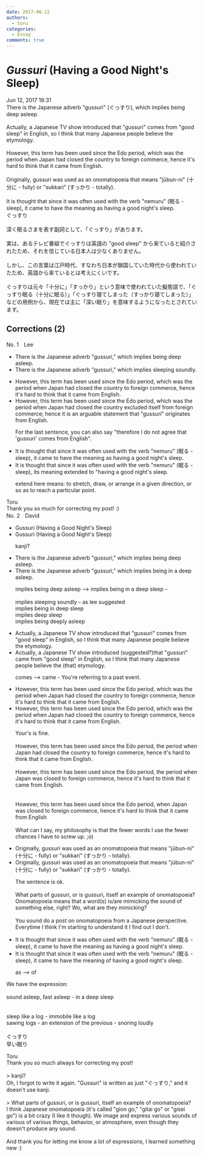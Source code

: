 ```yaml
---
date: 2017-06-12
authors:
  - toru
categories:
  - Essay
comments: true
---
```


# <strong><em>Gussuri</strong></em> (Having a Good Night's Sleep)
<div class="date">Jun 12, 2017 18:31</div>
<div id="post"><div id="body_show_ori">
There is the Japanese adverb "gussuri" (ぐっすり), which implies being deep asleep.<br/><br/>Actually, a Japanese TV show introduced that "gussuri" comes from "good sleep" in English, so I think that many Japanese people believe the etymology.<br/><br/>However, this term has been used since the Edo period, which was the period when Japan had closed the country to foreign commerce, hence it's hard to think that it came from English.<br/><br/>Originally, gussuri was used as an onomatopoeia that means "jūbun-ni" (十分に - fully) or "sukkari" (すっかり - totally).<br/><br/>It is thought that since it was often used with the verb "nemuru" (眠る - sleep), it came to have the meaning as having a good night's sleep.
</div></div>

<!-- more -->

<div id="post_ja"><div id="body_show_mo">
ぐっすり<br/><br/>深く眠るさまを表す副詞として、「ぐっすり」があります。<br/><br/>実は、あるテレビ番組でぐっすりは英語の "good sleep" から来ていると紹介されたため、それを信じている日本人は少なくありません。<br/><br/>しかし、この言葉は江戸時代、すなわち日本が鎖国していた時代から使われていたため、英語から来ているとは考えにくいです。<br/><br/>ぐっすりは元々「十分に」「すっかり」という意味で使われていた擬態語で、「ぐっすり眠る（十分に眠る）」「ぐっすり寝てしまった（すっかり寝てしまった）」などの用例から、現在では主に「深い眠り」を意味するようになったとされています。
</div></div>

## Corrections (2)
<div id="block"><div class="first_name"> No. 1　<span class="just_name">Lee</span></div><div id="block2">
<ul class="correction_field">
<li class="incorrect">There is the Japanese adverb "gussuri," which implies being deep asleep.</li>
<li class="corrected correct">
There is the Japanese adverb "gussuri," which implies <span class="f_blue">sleeping soundly</span>.
</li>
</ul>
<ul class="correction_field">
<li class="incorrect">However, this term has been used since the Edo period, which was the period when Japan had closed the country to foreign commerce, hence it's hard to think that it came from English.</li>
<li class="corrected correct">
However, this term has been used since the Edo period, <span class="sline">which was the period </span>when <span class="sline">Japan had closed</span> the country <span class="f_blue">excluded itself from</span> foreign commerce; hence it is <span class="f_blue">an arguable statement </span>that "gussuri" <span class="f_blue">originates</span> from English.
<p class="correction_comment">For the last sentence, you can also say "therefore I do not agree that 'gussuri' comes from English".</p>
</li>
</ul>
<ul class="correction_field">
<li class="incorrect">It is thought that since it was often used with the verb "nemuru" (眠る - sleep), it came to have the meaning as having a good night's sleep.</li>
<li class="corrected correct">
It is thought that since it was often used with the verb "nemuru" (眠る - sleep), its meaning<span class="f_blue"> extended to</span> "having a good night's sleep.
<p class="correction_comment">extend here means: to stretch, draw, or arrange in a given direction, or so as to reach a particular point.</p>
</li>
</ul>
</div><div class="name"><span class="just_name">Toru</span><br>
Thank you so much for correcting my post! :)
</div>
</div>
<div id="block"><div class="first_name"> No. 2　<span class="just_name">David</span></div><div id="block2">
<ul class="correction_field">
<li class="incorrect">Gussuri (Having a Good Night's Sleep)</li>
<li class="corrected correct">
Gussuri (Having a Good Night's Sleep)
<p class="correction_comment">kanji?</p>
</li>
</ul>
<ul class="correction_field">
<li class="incorrect">There is the Japanese adverb "gussuri," which implies being deep asleep.</li>
<li class="corrected correct">
There is the Japanese adverb "gussuri," which implies being in a deep asleep.
<p class="correction_comment">implies being deep asleep --&gt; implies being in a deep sleep - <br/><br/>implies sleeping soundly - as lee suggested<br/>implies being in deep sleep<br/>implies deep sleep<br/>implies being deeply asleep</p>
</li>
</ul>
<ul class="correction_field">
<li class="incorrect">Actually, a Japanese TV show introduced that "gussuri" comes from "good sleep" in English, so I think that many Japanese people believe the etymology.</li>
<li class="corrected correct">
Actually, a Japanese TV show introduced (suggested?)that "gussuri" came from "good sleep" in English, so I think that many Japanese people believe the (that) etymology.
<p class="correction_comment">comes --&gt; came - You're referring to a past event.</p>
</li>
</ul>
<ul class="correction_field">
<li class="incorrect">However, this term has been used since the Edo period, which was the period when Japan had closed the country to foreign commerce, hence it's hard to think that it came from English.</li>
<li class="corrected correct">
However, this term has been used since the Edo period, which was the period when Japan had closed the country to foreign commerce, hence it's hard to think that it came from English.
<p class="correction_comment">Your's is fine. <br/><br/>However, this term has been used since the Edo period, the period when Japan had closed the country to foreign commerce, hence it's hard to think that it came from English.<br/><br/>However, this term has been used since the Edo period, the period when Japan was closed to foreign commerce, hence it's hard to think that it came from English.<br/><br/><br/>However, this term has been used since the Edo period, when Japan was closed to foreign commerce, hence it's hard to think that it came from English<br/><br/>What can I say, my philosophy is that the fewer words I use the fewer chances I have to screw up. ;o)</p>
</li>
</ul>
<ul class="correction_field">
<li class="incorrect">Originally, gussuri was used as an onomatopoeia that means "jūbun-ni" (十分に - fully) or "sukkari" (すっかり - totally).</li>
<li class="corrected correct">
Originally, gussuri was used as an onomatopoeia that means "jūbun-ni" (十分に - fully) or "sukkari" (すっかり - totally).
<p class="correction_comment">The sentence is ok.<br/><br/>What parts of gussuri, or is gussuri, itself an example of onomatopoeia? Onomatopoeia means that a word(s) is/are mimicking the sound of something else, right? Wo, what are they mimicking?<br/><br/>You sound do a post on onomatopoeia from a Japanese perspective. Everytime I think I'm starting to understand it I find out I don't.</p>
</li>
</ul>
<ul class="correction_field">
<li class="incorrect">It is thought that since it was often used with the verb "nemuru" (眠る - sleep), it came to have the meaning as having a good night's sleep.</li>
<li class="corrected correct">
It is thought that since it was often used with the verb "nemuru" (眠る - sleep), it came to have the meaning of having a good night's sleep.
<p class="correction_comment">as --&gt; of</p>
</li>
</ul>
<p class="comment_small">
 We have the expression:
 <br/>
 <br/>
 sound asleep, fast asleep - in a deep sleep
 <br/>
 <br/>
 <br/>
 sleep like a log - immobile like a log
 <br/>
 sawing logs - an extension of the previous - snoring loudly
 <br/>
 <br/>
 ぐっすり
 <br/>
 早い眠り
 <br/>
</p>

</div><div class="name"><span class="just_name">Toru</span><br>
Thank you so much always for correcting my post!<br/><br/>&gt; kanji?<br/>Oh, I forgot to write it again. "Gussuri" is written as just "ぐっすり," and it doesn't use kanji.<br/><br/>&gt; What parts of gussuri, or is gussuri, itself an example of onomatopoeia? <br/>I think Japanese onomatopoeia (it's called "gion go," "gitai go" or "gisei go") is a bit crazy (I like it though). We image and express various sounds of various of various things, behavior, or atmosphere, even though they doesn't produce any sound.<br/><br/>And thank you for letting me know a lot of expressions, I learned something new :)
</div>
</div>

